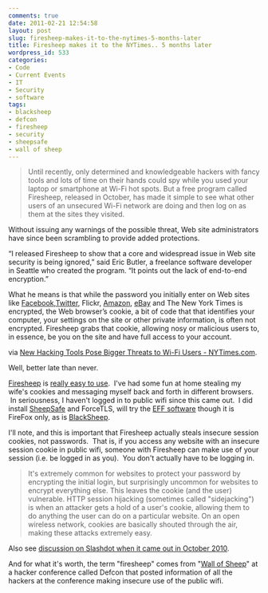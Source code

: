 ```yaml
---
comments: true
date: 2011-02-21 12:54:58
layout: post
slug: firesheep-makes-it-to-the-nytimes-5-months-later
title: Firesheep makes it to the NYTimes.. 5 months later
wordpress_id: 533
categories:
- Code
- Current Events
- IT
- Security
- software
tags:
- blacksheep
- defcon
- firesheep
- security
- sheepsafe
- wall of sheep
---
```


> Until recently, only determined and knowledgeable hackers with fancy tools and lots of time on their hands could spy while you used your laptop or smartphone at Wi-Fi hot spots. But a free program called Firesheep, released in October, has made it simple to see what other users of an unsecured Wi-Fi network are doing and then log on as them at the sites they visited.

Without issuing any warnings of the possible threat, Web site administrators have since been scrambling to provide added protections.

“I released Firesheep to show that a core and widespread issue in Web site security is being ignored,” said Eric Butler, a freelance software developer in Seattle who created the program. “It points out the lack of end-to-end encryption.”

What he means is that while the password you initially enter on Web sites like [Facebook](http://topics.nytimes.com/top/news/business/companies/facebook_inc/index.html?inline=nyt-org),[Twitter](http://topics.nytimes.com/top/news/business/companies/twitter/index.html?inline=nyt-org), Flickr, [Amazon](http://topics.nytimes.com/top/news/business/companies/amazon_inc/index.html?inline=nyt-org), [eBay](http://topics.nytimes.com/top/news/business/companies/ebay_inc/index.html?inline=nyt-org) and The New York Times is encrypted, the Web browser’s cookie, a bit of code that that identifies your computer, your settings on the site or other private information, is often not encrypted. Firesheep grabs that cookie, allowing nosy or malicious users to, in essence, be you on the site and have full access to your account.


via [New Hacking Tools Pose Bigger Threats to Wi-Fi Users - NYTimes.com](http://www.nytimes.com/2011/02/17/technology/personaltech/17basics.html).

Well, better late than never.

[Firesheep](http://codebutler.com/firesheep) is [really easy to use](http://codebutler.github.com/firesheep/).  I've had some fun at home stealing my wife's cookies and messaging myself back and forth in different browsers.  In seriousness, I haven't logged in to public wifi since this came out.  I did install [SheepSafe](https://github.com/nicksieger/sheepsafe) and ForceTLS, will try the [EFF software](http://www.eff.org/https-everywhere) though it is FireFox only, as is [BlackSheep](http://www.zscaler.com/blacksheep.html).

I'll note, and this is important that Firesheep actually steals insecure session cookies, not passwords.  That is, if you access any website with an insecure session cookie in public wifi, someone with Firesheep can make use of your session (i.e. be logged in as you).  You don't actually have to be logging in.


> It's extremely common for websites to protect your password by encrypting the initial login, but surprisingly uncommon for websites to encrypt everything else. This leaves the cookie (and the user) vulnerable. HTTP session hijacking (sometimes called "sidejacking") is when an attacker gets a hold of a user's cookie, allowing them to do anything the user can do on a particular website. On an open wireless network, cookies are basically shouted through the air, making these attacks extremely easy.


Also see [discussion on Slashdot when it came out in October 2010](http://news.slashdot.org/story/10/10/25/1031235/Firefox-Extension-Makes-Social-Network-ID-Spoofing-Trivial).

And for what it's worth, the term "firesheep" comes from "[Wall of Sheep](http://www.wallofsheep.com/)" at a hacker conference called Defcon that posted information of all the hackers at the conference making insecure use of the public wifi.
